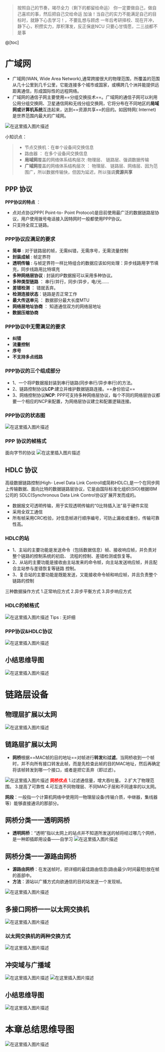 ﻿> 按照自己的节奏，竭尽全力（剩下的都留给命运）
你一定要做自己，做自己喜欢的事，然后把自己交给命运
加油！当自己的实力不能满足自己的目标时，就静下心去学习！，不要乱想与顾虑
一年后考研择校、现在开冲，静下心，积攒实力，厚积薄发，反正保底NCU
只要心甘情愿，二三战都不是事

@[toc]
# 广域网
- 广域网(WAN, Wide Area Network),通常跨接很大的物理范围，所覆盖的范围从几十公里到几千公里，它能连接多个城市或国家，或横跨几个洲并能提供远距离通信，形成国际性的远程网络。
- 广域网的通信子网主要使用==分组交换技术==。广域网的通信子网可以利用公用分组交换网、卫星通信网和无线分组交换网，它将分布在不同地区的**局域网或计算机系统**互连起来，达到==资源共享==的目的。如因特网( Internet)是世界范围内最大的广域网。

![在这里插入图片描述](https://img-blog.csdnimg.cn/510323f67e144bb6a8d10690cec3628c.png?x-oss-process=image/watermark,type_ZmFuZ3poZW5naGVpdGk,shadow_10,text_aHR0cHM6Ly9ibG9nLmNzZG4ubmV0L1F1YW50dW1Zb3U=,size_16,color_FFFFFF,t_70)

小知识点：

> - 节点交换机：在单个设备间交换信息
> - 路由器 ： 在多个设备间交换信息
> - **局域网**覆盖的网络体系结构层次 :物理层、 链路层、强调数据传输
> - **广域网**覆盖的网络体系结构层次 ： 物理层、 链路层、网络层、因为范围广，所以数据传输快，但因为延迟，所以强调**资源共享**


## PPP 协议
**PPP协议的特点** ： 
- 点对点协议PPP( Point-to- Point Protocol)是目前使用最广泛的数据链路层协议，用户使用拨号电话接入因特网时一般都使用PPP协议。
- 只支持全双工链路。

### PPP协议应满足的要求
- **简单** : 对于链路层的帧，无需纠错，无需序号，无需流量控制
- **封装成帧** : 帧定界符
- **透明传输** : 与帧定界符一样比特组合的数据应该如何处理：异步线路用字节填充，同步线路用比特填充
- **多种网络层协议** : 封装的IP数据报可以采用多种协议。
- **多种类型链路** ： 串行/并行，同步/异步，电/光……
- **差错检测** ： 错就丢弃。
- **检测连接状态**：链路是否正常工作
- **最大传送单元** ： 数据部分最大长度MTU
- **网络层地址协商** ： 知道通信双方的网络层地址
- **数据压缩协商**

### PPP协议中无需满足的要求
- **纠错**
- **流量控制**
- **序号**
- **不支持多点线路**


### PPP协议的三个组成部分
- 1、一个将IP数据报封装到串行链路(同步串行/异步串行)的方法。
- 2、链路控制协议**LCP**:建立并维护数据链路连接。==身份验证==
- 3、网络控制协议**NCP**: PPP可支持多种网络层协议，每个不同的网络层协议都要一个相应的NCP来配置，为网络层协议建立和配置逻辑连接。

### PPP协议的状态图
![在这里插入图片描述](https://img-blog.csdnimg.cn/9ba1d76263d54cf580502295c809645f.png?x-oss-process=image/watermark,type_ZmFuZ3poZW5naGVpdGk,shadow_10,text_aHR0cHM6Ly9ibG9nLmNzZG4ubmV0L1F1YW50dW1Zb3U=,size_16,color_FFFFFF,t_70)
### PPP 协议的帧格式
面向字节的协议
![在这里插入图片描述](https://img-blog.csdnimg.cn/807cfe6158f24c0687805650a04d3fb0.png?x-oss-process=image/watermark,type_ZmFuZ3poZW5naGVpdGk,shadow_10,text_aHR0cHM6Ly9ibG9nLmNzZG4ubmV0L1F1YW50dW1Zb3U=,size_16,color_FFFFFF,t_70)
## HDLC 协议
高级数据链路控制(High- Level Data Link Controll或简称HDLC),是一个在同步网上传输数据、面向比特的数据链路层协议，它是由国际标准化组织(SIO)根据IBM公司的 SDLC(Synchronous Data Link Control协议扩展开发而成的。
- 数据报文可透明传输，用于实现透明传输的“0比特插入法”易于硬件实现
- 采用全双工通信
- 所有帧采用CRC检验，对信息帧进行顺序编号，可防止漏收或重份，传输可靠性高。

### HDLC的站
- 1、主站的主要功能是发送命令（包括数据信息）帧、接收响应帧，并负责对整个链路的控制系统的初启、
流程的控制、差错检测或恢复等。
- 2、从站的主要功能是接收由主站发来的命令帧，向主站发送响应帧，并且配合主站参与差错恢复等链路
控制。
-  3、复合站的主要功能是既能发送，又能接收命令帧和响应帧，并且负责整个链路的控制

三种数据操作方式
1.正常响应方式
2.异步平衡方式
3.异步响应方式

### HDLC的帧格式
![在这里插入图片描述](https://img-blog.csdnimg.cn/56bd75929fe7455b9e5c208f3b8afcf0.png?x-oss-process=image/watermark,type_ZmFuZ3poZW5naGVpdGk,shadow_10,text_aHR0cHM6Ly9ibG9nLmNzZG4ubmV0L1F1YW50dW1Zb3U=,size_16,color_FFFFFF,t_70)
Tips : 无奸细

### PPP协议&HDLC协议

![在这里插入图片描述](https://img-blog.csdnimg.cn/c53c37c173b34553945290b8ca48926f.png?x-oss-process=image/watermark,type_ZmFuZ3poZW5naGVpdGk,shadow_10,text_aHR0cHM6Ly9ibG9nLmNzZG4ubmV0L1F1YW50dW1Zb3U=,size_16,color_FFFFFF,t_70)
## 小结思维导图
![在这里插入图片描述](https://img-blog.csdnimg.cn/72f7482259714b1eb18208e2d3d5c699.png?x-oss-process=image/watermark,type_ZmFuZ3poZW5naGVpdGk,shadow_10,text_aHR0cHM6Ly9ibG9nLmNzZG4ubmV0L1F1YW50dW1Zb3U=,size_16,color_FFFFFF,t_70)
# 链路层设备
## 物理层扩展以太网
![在这里插入图片描述](https://img-blog.csdnimg.cn/b060dfe15feb492b8e2dfbad5ea8b429.png?x-oss-process=image/watermark,type_ZmFuZ3poZW5naGVpdGk,shadow_10,text_aHR0cHM6Ly9ibG9nLmNzZG4ubmV0L1F1YW50dW1Zb3U=,size_16,color_FFFFFF,t_70)
## 链路层扩展以太网
- **网桥**根据==MAC帧的目的地址==对帧进行**转发**和**过滤**。当网桥收到一个帧时，并不向所有接口转发此帧，而是先检查此帧的目的MAC地址，然后再确定将该帧转发到哪一个接口，或者是把它丢弃（即过滤）。


![在这里插入图片描述](https://img-blog.csdnimg.cn/d6122abd71b44db18f2d882e07f15e0c.png?x-oss-process=image/watermark,type_ZmFuZ3poZW5naGVpdGk,shadow_10,text_aHR0cHM6Ly9ibG9nLmNzZG4ubmV0L1F1YW50dW1Zb3U=,size_16,color_FFFFFF,t_70)
<font color=red>**网桥优点**</font>
1.过滤通信量，增大吞吐量。
2.扩大了物理范围。
3.提高了可靠性
4.可互连不同物理层、不同MAC子层和不同速率的以太网。


**网段**：一般指一个计算机网络中使用同一物理层设备(传输介质，中继器，集线器等）能够直接通讯的那部分。


## 网桥分类一一透明网桥
- **透明网桥**：“透明”指以太网上的站点并不知道所发送的帧将经过哪几个网桥，是一种即插即用设备——自学习
![在这里插入图片描述](https://img-blog.csdnimg.cn/41fe16d17c6b4222b988454d9575f916.png?x-oss-process=image/watermark,type_ZmFuZ3poZW5naGVpdGk,shadow_10,text_aHR0cHM6Ly9ibG9nLmNzZG4ubmV0L1F1YW50dW1Zb3U=,size_16,color_FFFFFF,t_70)
## 网桥分类一一源路由网桥
- **源路由网桥**：在发送帧时，把详细的最佳路由信息(路由最少/时间最短)放在帧的首部中。
- **方法**：源站以广播方式向欲通信的目的站发送一个发现帧。

![在这里插入图片描述](https://img-blog.csdnimg.cn/768f4ace9b2b4c2d9335256095a521d6.png?x-oss-process=image/watermark,type_ZmFuZ3poZW5naGVpdGk,shadow_10,text_aHR0cHM6Ly9ibG9nLmNzZG4ubmV0L1F1YW50dW1Zb3U=,size_16,color_FFFFFF,t_70)
## 多接口网桥一一以太网交换机
![在这里插入图片描述](https://img-blog.csdnimg.cn/8f18bc2ead4743969db8f64d7b16319d.png?x-oss-process=image/watermark,type_ZmFuZ3poZW5naGVpdGk,shadow_10,text_aHR0cHM6Ly9ibG9nLmNzZG4ubmV0L1F1YW50dW1Zb3U=,size_16,color_FFFFFF,t_70)
### 以太网交换机的两种交换方式
![在这里插入图片描述](https://img-blog.csdnimg.cn/fe6bba6d21a24a008e72dc8245eb1a3b.png?x-oss-process=image/watermark,type_ZmFuZ3poZW5naGVpdGk,shadow_10,text_aHR0cHM6Ly9ibG9nLmNzZG4ubmV0L1F1YW50dW1Zb3U=,size_16,color_FFFFFF,t_70)
## 冲突域与广播域
![在这里插入图片描述](https://img-blog.csdnimg.cn/daa4426d3e9240bbb92cff2bfffd4f30.png?x-oss-process=image/watermark,type_ZmFuZ3poZW5naGVpdGk,shadow_10,text_aHR0cHM6Ly9ibG9nLmNzZG4ubmV0L1F1YW50dW1Zb3U=,size_16,color_FFFFFF,t_70)
![在这里插入图片描述](https://img-blog.csdnimg.cn/7cbd0fe4e1a34eb6be49ce01e9b5b8bf.png?x-oss-process=image/watermark,type_ZmFuZ3poZW5naGVpdGk,shadow_10,text_aHR0cHM6Ly9ibG9nLmNzZG4ubmV0L1F1YW50dW1Zb3U=,size_16,color_FFFFFF,t_70)
## 小结思维导图
![在这里插入图片描述](https://img-blog.csdnimg.cn/47ad9b9bbec440ff892d70a7e6c06170.png?x-oss-process=image/watermark,type_ZmFuZ3poZW5naGVpdGk,shadow_10,text_aHR0cHM6Ly9ibG9nLmNzZG4ubmV0L1F1YW50dW1Zb3U=,size_16,color_FFFFFF,t_70)
# 本章总结思维导图
![在这里插入图片描述](https://img-blog.csdnimg.cn/8df8df3adb8041288bc7c0f58a2ff7d8.png?x-oss-process=image/watermark,type_ZmFuZ3poZW5naGVpdGk,shadow_10,text_aHR0cHM6Ly9ibG9nLmNzZG4ubmV0L1F1YW50dW1Zb3U=,size_16,color_FFFFFF,t_70)

